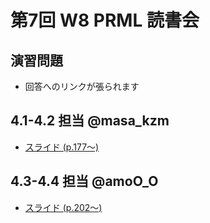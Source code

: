 第7回 W8 PRML 読書会
====

演習問題
----

- 回答へのリンクが張られます

4.1-4.2 担当 @masa_kzm
----

- [スライド (p.177～)](https://github.com/daimatz/w8prml/blob/master/files/2012-11-26/prml4-12v2.pdf?raw=true)

4.3-4.4 担当 @amoO_O
----

- [スライド (p.202～)](https://github.com/daimatz/w8prml/blob/master/files/2012-11-26/prml4-3-4-4.pdf?raw=true)

